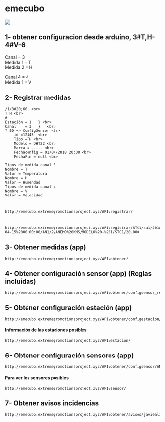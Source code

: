 # emecubo
<img src="https://emecubo.extremepromotionsproject.xyz/images/logo.png" />


## 1- obtener configuracion desde arduino, 3#T,H-4#V-6
Canal = 3 <br>
Medida 1 = T <br>
Medida 2 = H <br>

Canal 4 = 4 <br>
Medida 1 = V <br>

      
## 2- Registrar medidas

	/1/3#20;60  <br>
	T H <br>
	#	
	Estación = 1   } <br>
	Canal    = 3   }   <br>
	? BD => ConfigSensor <br>
	    id =12345  <br>
	    Tipo =TH <br>
	    Modelo = DHT22 <br>
	    Marca = ----- <br>
	    Fechaconfig = 01/04/2018 20:00 <br>
	    FechaFin = null <br>

	Tipos de medida canal 3
	Nombre = T 
	Valor = Temperatura 
	Nombre = H 
	Valor = Humendad 
	Tipos de medida canal 4
	Nombre = V
	Valor = Velocidad
#
    http://emecubo.extremepromotionsproject.xyz/API/registrar/
#	
	
	http://emecubo.extremepromotionsproject.xyz/API/registrar/STC1/sa1/2018-04-15%2000:00:00/AN1/2/ANEMO%20KMS/MODELO%20-%201/STC1/20.000
## 3- Obtener medidas (app)
	http://emecubo.extremepromotionsproject.xyz/API/obtener/	
## 4- Obtener configuración sensor (app) (Reglas incluidas)
	http://emecubo.extremepromotionsproject.xyz/API/obtener/configsensor_regla/AN1	
## 5- Obtener configuración estación (app)
	http://emecubo.extremepromotionsproject.xyz/API/obtener/configestacion/STC1
#### Información de las estaciones posibles	
	http://emecubo.extremepromotionsproject.xyz/API/estacion/
## 6- Obtener configuración sensores (app)
	http://emecubo.extremepromotionsproject.xyz/API/obtener/configsensor/AN1  
#### Para ver los sensores posibles
	http://emecubo.extremepromotionsproject.xyz/API/sensor/
## 7- Obtener avisos incidencias
	http://emecubo.extremepromotionsproject.xyz/API/obtener/avisos/javiealiaga@gmail.com
